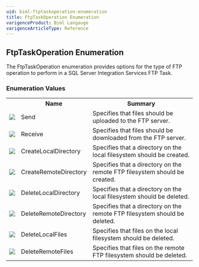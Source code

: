 ```yaml
---
uid: biml-ftptaskoperation-enumeration
title: FtpTaskOperation Enumeration
varigenceProduct: Biml Langauge
varigenceArticleType: Reference
---
```


## FtpTaskOperation Enumeration<div class="LanguageSummary"><div class ="SummaryItem">The FtpTaskOperation enumeration provides options for the type of FTP operation to perform in a SQL Server Integration Services FTP Task.</div></div><div class="EnumValueGroup">### Enumeration Values<table id="EnumValue" class="MemberList"><tbody><tr><th class="MemberTypeIconColumnHeader">&nbsp;</th><th class="MemberNameColumnHeader">Name</th><th class="MemberSummaryColumnHeader">Summary</th></tr><tr class="cd0"><td align="center" class="MemberTypeIcon"><img src="enumValue.png"></img></td><td class="MemberName">Send</td><td class="MemberSummary"><div class ="SummaryItem">Specifies that files should be uploaded to the FTP server.</div></td></tr><tr class="cd1"><td align="center" class="MemberTypeIcon"><img src="enumValue.png"></img></td><td class="MemberName">Receive</td><td class="MemberSummary"><div class ="SummaryItem">Specifies that files should be downloaded from the FTP server.</div></td></tr><tr class="cd0"><td align="center" class="MemberTypeIcon"><img src="enumValue.png"></img></td><td class="MemberName">CreateLocalDirectory</td><td class="MemberSummary"><div class ="SummaryItem">Specifies that a directory on the local filesystem should be created.</div></td></tr><tr class="cd1"><td align="center" class="MemberTypeIcon"><img src="enumValue.png"></img></td><td class="MemberName">CreateRemoteDirectory</td><td class="MemberSummary"><div class ="SummaryItem">Specifies that a directory on the remote FTP filesystem should be created.</div></td></tr><tr class="cd0"><td align="center" class="MemberTypeIcon"><img src="enumValue.png"></img></td><td class="MemberName">DeleteLocalDirectory</td><td class="MemberSummary"><div class ="SummaryItem">Specifies that a directory on the local filesystem should be deleted.</div></td></tr><tr class="cd1"><td align="center" class="MemberTypeIcon"><img src="enumValue.png"></img></td><td class="MemberName">DeleteRemoteDirectory</td><td class="MemberSummary"><div class ="SummaryItem">Specifies that a directory on the remote FTP filesystem should be deleted.</div></td></tr><tr class="cd0"><td align="center" class="MemberTypeIcon"><img src="enumValue.png"></img></td><td class="MemberName">DeleteLocalFiles</td><td class="MemberSummary"><div class ="SummaryItem">Specifies that files on the local filesystem should be deleted.</div></td></tr><tr class="cd1"><td align="center" class="MemberTypeIcon"><img src="enumValue.png"></img></td><td class="MemberName">DeleteRemoteFiles</td><td class="MemberSummary"><div class ="SummaryItem">Specifies that files on the remote FTP filesystem should be deleted.</div></td></tr></tbody></table></div>